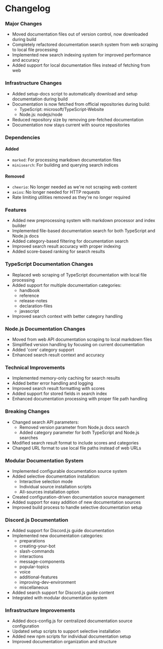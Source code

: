 # Changelog

### Major Changes

- Moved documentation files out of version control, now downloaded during build
- Completely refactored documentation search system from web scraping to local file processing
- Implemented new search indexing system for improved performance and accuracy
- Added support for local documentation files instead of fetching from web

### Infrastructure Changes

- Added setup-docs script to automatically download and setup documentation during build
- Documentation is now fetched from official repositories during build:
  - TypeScript: microsoft/TypeScript-Website
  - Node.js: nodejs/node
- Reduced repository size by removing pre-fetched documentation
- Documentation now stays current with source repositories

### Dependencies

#### Added

- `marked`: For processing markdown documentation files
- `minisearch`: For building and querying search indices

#### Removed

- `cheerio`: No longer needed as we're not scraping web content
- `axios`: No longer needed for HTTP requests
- Rate limiting utilities removed as they're no longer required

### Features

- Added new preprocessing system with markdown processor and index builder
- Implemented file-based documentation search for both TypeScript and Node.js docs
- Added category-based filtering for documentation search
- Improved search result accuracy with proper indexing
- Added score-based ranking for search results

### TypeScript Documentation Changes

- Replaced web scraping of TypeScript documentation with local file processing
- Added support for multiple documentation categories:
  - handbook
  - reference
  - release-notes
  - declaration-files
  - javascript
- Improved search context with better category handling

### Node.js Documentation Changes

- Moved from web API documentation scraping to local markdown files
- Simplified version handling by focusing on current documentation
- Added 'core' category support
- Enhanced search result context and accuracy

### Technical Improvements

- Implemented memory-only caching for search results
- Added better error handling and logging
- Improved search result formatting with scores
- Added support for stored fields in search index
- Enhanced documentation processing with proper file path handling

### Breaking Changes

- Changed search API parameters:
  - Removed version parameter from Node.js docs search
  - Added category parameter for both TypeScript and Node.js searches
- Modified search result format to include scores and categories
- Changed URL format to use local file paths instead of web URLs

### Modular Documentation System

- Implemented configurable documentation source system
- Added selective documentation installation:
  - Interactive selection mode
  - Individual source installation scripts
  - All-sources installation option
- Created configuration-driven documentation source management
- Added support for easy addition of new documentation sources
- Improved build process to handle selective documentation setup

### Discord.js Documentation

- Added support for Discord.js guide documentation
- Implemented new documentation categories:
  - preparations
  - creating-your-bot
  - slash-commands
  - interactions
  - message-components
  - popular-topics
  - voice
  - additional-features
  - improving-dev-environment
  - miscellaneous
- Added search support for Discord.js guide content
- Integrated with modular documentation system

### Infrastructure Improvements

- Added docs-config.js for centralized documentation source configuration
- Updated setup scripts to support selective installation
- Added new npm scripts for individual documentation setup
- Improved documentation organization and structure
